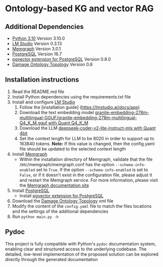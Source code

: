 # Ontology-based KG and vector RAG


## Additional Dependencies

- [Python 3.10](https://www.python.org/downloads/release/python-3100/) Version 3.10.0
- [LM Studio](https://lmstudio.ai/download) Version 0.3.13 
- [Memgraph](https://memgraph.com/docs/getting-started/install-memgraph) Version 3.0.1
- [PostgreSQL](https://www.postgresql.org/download/) Version 16.7
- [pgvector extension for PostgreSQL](https://github.com/pgvector/pgvector) Version 0.8.0
- [Damage Ontology Topology](https://alhakam.github.io/dot/) Version 0.8

## Installation instructions

1. Read the README.md file
2. Install Python dependencies using the requirements.txt file
3. Install and configure [LM Studio](https://lmstudio.ai/download) 
    1. Follow the [installation guide] (https://lmstudio.ai/docs/app)
    2. Download the text embedding model [granite-embedding-278m-multilingual-GGUF/granite-embedding-278m-multilingual-Q4_K_M.gguf with Quant Q4_K_M](https://huggingface.co/lmstudio-community/granite-embedding-278m-multilingual-GGUF)
    3. Download the LLM [deepseek-coder-v2-lite-instruct-mlx with Quant 4bit](https://huggingface.co/mlx-community/DeepSeek-Coder-V2-Lite-Instruct-4bit-mlx) 
    4. Set the context length for LLM to be 8020 in order to support up to 163840 tokens. **Note:** If this value is changed, then the config.yaml file should be updated to the selected context length
4. Install [Memgraph](https://memgraph.com/docs/getting-started/install-memgraph)
    * Within the installation directory of Memgraph, validate that the file /etc/memgraph/memgraph.conf has the option ```--schema-info-enabled``` set to ```True```. If the option ```--schema-info-enabled``` is set to ```False```, or if it doesn't exist in the configuration file, please adjust it and restart the Memgraph service. For more information, please visit the [Memgraph documentation site](https://memgraph.com/docs/database-management/configuration)
5. Install [PostgreSQL](https://www.postgresql.org/download/)
    * Install [pgvector extension for PostgreSQL](https://github.com/pgvector/pgvector)
6. Download the [Damage Ontology Topology](https://alhakam.github.io/dot/) xml file
7. Modify the content of the ```config.yaml``` file to match the files locations and the settings of the additional dependencies
8. Run ```python main.py -h``` 

## Pydoc
This project is fully compatible with Python's ```pydoc``` documentation system, enabling clear and structured access to the underlying codebase. The detailed, low-level implementation of the proposed solution can be explored directly through the generated documentation



